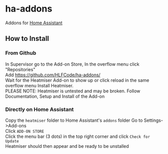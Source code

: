 # ha-addons  

Addons for [Home Assistant](http://home-assistant.io)  
## How to Install  
### From Github
In Supervisor go to the Add-on Store,
In the overflow menu click "Repositories"  
Add https://github.com/HLFCode/ha-addons/  
Wait for the Heatmiser Add-on to show up or click reload in the same overflow menu
Install Heatmiser.  
PLEASE NOTE: Heatmiser is untested and may be broken.
Follow Documentation, Setup and Install of the Add-on  
### Directly on Home Assistant  
Copy the <code>heatmiser</code> folder to Home Assistant's <code>addons</code> folder
Go to Settings->Add-ons  
Click <code>ADD-ON STORE</code>  
Click the menu bar (3 dots) in the top right corner and click <code>Check for Update</code>  
Heatmiser should then appear and be ready to be unstalled
